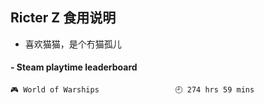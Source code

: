 ## Ricter Z 食用说明
- 喜欢猫猫，是个冇猫孤儿

<!-- steam-box start -->
#### - Steam playtime leaderboard
```text
🎮 World of Warships                 🕘 274 hrs 59 mins
```
<!-- Powered by https://github.com/YouEclipse/steam-box . -->
<!-- steam-box end -->
